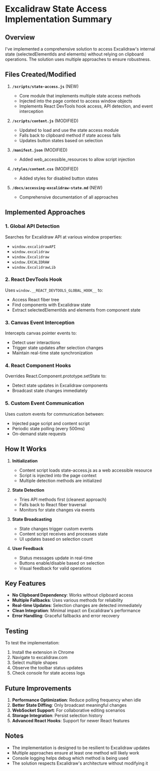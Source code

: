 # Excalidraw State Access Implementation Summary

## Overview

I've implemented a comprehensive solution to access Excalidraw's internal state (selectedElementIds and elements) without relying on clipboard operations. The solution uses multiple approaches to ensure robustness.

## Files Created/Modified

1. **`/scripts/state-access.js`** (NEW)
   - Core module that implements multiple state access methods
   - Injected into the page context to access window objects
   - Implements React DevTools hook access, API detection, and event interception

2. **`/scripts/content.js`** (MODIFIED)
   - Updated to load and use the state access module
   - Falls back to clipboard method if state access fails
   - Updates button states based on selection

3. **`/manifest.json`** (MODIFIED)
   - Added web_accessible_resources to allow script injection

4. **`/styles/content.css`** (MODIFIED)
   - Added styles for disabled button states

5. **`/docs/accessing-excalidraw-state.md`** (NEW)
   - Comprehensive documentation of all approaches

## Implemented Approaches

### 1. Global API Detection
Searches for Excalidraw API at various window properties:
- `window.excalidrawAPI`
- `window.excalidraw`
- `window.Excalidraw`
- `window.EXCALIDRAW`
- `window.ExcalidrawLib`

### 2. React DevTools Hook
Uses `window.__REACT_DEVTOOLS_GLOBAL_HOOK__` to:
- Access React fiber tree
- Find components with Excalidraw state
- Extract selectedElementIds and elements from component state

### 3. Canvas Event Interception
Intercepts canvas pointer events to:
- Detect user interactions
- Trigger state updates after selection changes
- Maintain real-time state synchronization

### 4. React Component Hooks
Overrides React.Component.prototype.setState to:
- Detect state updates in Excalidraw components
- Broadcast state changes immediately

### 5. Custom Event Communication
Uses custom events for communication between:
- Injected page script and content script
- Periodic state polling (every 500ms)
- On-demand state requests

## How It Works

1. **Initialization**
   - Content script loads state-access.js as a web accessible resource
   - Script is injected into the page context
   - Multiple detection methods are initialized

2. **State Detection**
   - Tries API methods first (cleanest approach)
   - Falls back to React fiber traversal
   - Monitors for state changes via events

3. **State Broadcasting**
   - State changes trigger custom events
   - Content script receives and processes state
   - UI updates based on selection count

4. **User Feedback**
   - Status messages update in real-time
   - Buttons enable/disable based on selection
   - Visual feedback for valid operations

## Key Features

- **No Clipboard Dependency**: Works without clipboard access
- **Multiple Fallbacks**: Uses various methods for reliability
- **Real-time Updates**: Selection changes are detected immediately
- **Clean Integration**: Minimal impact on Excalidraw's performance
- **Error Handling**: Graceful fallbacks and error recovery

## Testing

To test the implementation:
1. Install the extension in Chrome
2. Navigate to excalidraw.com
3. Select multiple shapes
4. Observe the toolbar status updates
5. Check console for state access logs

## Future Improvements

1. **Performance Optimization**: Reduce polling frequency when idle
2. **Better State Diffing**: Only broadcast meaningful changes
3. **WebSocket Support**: For collaborative editing scenarios
4. **Storage Integration**: Persist selection history
5. **Advanced React Hooks**: Support for newer React features

## Notes

- The implementation is designed to be resilient to Excalidraw updates
- Multiple approaches ensure at least one method will likely work
- Console logging helps debug which method is being used
- The solution respects Excalidraw's architecture without modifying it